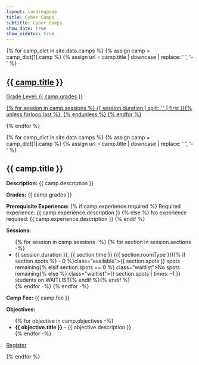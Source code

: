 ```yaml
---
layout: landingpage
title: Cyber Camps
subtitle: Cyber Camps
show_date: true
show_sidetoc: true
---
```

<div class="container">
    <div class="row">
    {% for camp_dict in site.data.camps %}
    {% assign camp = camp_dict[1].camp %}
    {% assign url = camp.title | downcase | replace: ' ', '-' %}
        <div class="col-md-6">
            <a href="#{{ url }}">
                <div class="text-left my-4 py-5 px-3 rounded-lg chulapa-overlay-img text-white" style="background-color: var(--primary)">
                <h2 class="py-3">{{ camp.title }}</h2>
                <p class="lead font-weight-light py-2">Grade Level: {{ camp.grades }}</p>
                <p class="lead font-weight-light py-2">
                    {% for session in camp.sessions %}
                        {{ session.duration | split: ',' | first }}{% unless forloop.last %}, {% endunless %}
                    {% endfor %}
                </p>
                </div>
            </a>
        </div>
    {% endfor %}
    </div>
</div>

{% for camp_dict in site.data.camps %}
{% assign camp = camp_dict[1].camp %}
{% assign url = camp.title | downcase | replace: ' ', '-' %}
<div class="container mb-4">
    <h2 id="{{ url }}">
        {{ camp.title }}
    </h2>
    <p>
        <b>Description:</b>
        {{ camp.description }}
    </p>
    <p>
        <b>Grades:</b>
        {{ camp.grades }}
    </p>
    <p>
        <b>Prerequisite Experience:</b>
        {% if camp.experience.required %}
            Required experience: {{ camp.experience.description }}
        {% else %}
            No experience required: {{ camp.experience.description }}
        {% endif %}
    </p>
    <p>
        <b>Sessions:</b>
        <ul>
        {% for session in camp.sessions -%}
            {% for section in session.sections -%}
                <li>
                    {{ session.duration }}, {{ section.time }} ({{ section.roomType }}){% if section.spots %} - <span {% if section.spots > 0 %}class="available">{{ section.spots }} spots remaining{% elsif section.spots == 0 %} class="waitlist">No spots remaining{% else %} class="waitlist">{{ section.spots | times: -1 }} students on WAITLIST{% endif %}</span>{% endif %}
                </li>
            {% endfor -%}
        {% endfor -%}
        </ul>
    </p>
    <p>
        <b>Camp Fee:</b>
        {{ camp.fee }}
    </p>
    <p>
        <b>Objectives:</b>
        <ul>
        {% for objective in camp.objectives -%}
            <li>
                <b>{{ objective.title }}</b> - {{ objective.description }}
            </li>
        {% endfor -%}
        </ul>
    </p>
    <p>
        <a class="btn btn-info text-white" href="{{ camp.registration }}" target="_blank" rel="noopener noreferrer">Register</a>
    </p>
    
</div>
{% endfor %}